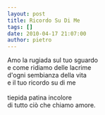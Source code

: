 ```yaml
---
layout: post
title: Ricordo Su Di Me
tags: []
date: 2010-04-17 21:07:00
author: pietro
---
```

Amo la rugiada sul tuo sguardo<br/>e come ridiamo delle lacrime<br/>d'ogni sembianza della vita<br/>e il tuo ricordo su di me<br/><br/>tiepida patina incolore<br/>di tutto ciò che chiamo amore.
